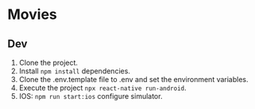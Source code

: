 # Movies

## Dev

1. Clone the project.
2. Install `npm install` dependencies.
3. Clone the .env.template file to .env and set the environment variables.
4. Execute the project `npx react-native run-android`.
5. IOS: `npm run start:ios` configure simulator.
